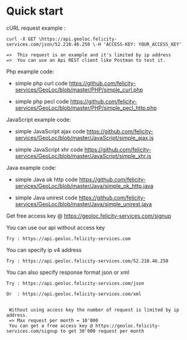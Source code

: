 # Quick start

cURL request example :
  
    curl -X GET \https://api.geoloc.felicity-services.com/json/52.210.46.250 \-H 'ACCESS-KEY: YOUR_ACCESS_KEY'
    
    =>  This request is an example and it's limited by ip address
    =>  You can use an Api REST client like Postman to test it.

Php example code:

   - simple php curl code           https://github.com/felicity-services/GeoLoc/blob/master/PHP/simple_curl.php
   
   - simple php pecl code           https://github.com/felicity-services/GeoLoc/blob/master/PHP/simple_pecl_http.php
   
JavaScript example code:
   
   - simple JavaScript ajax code    https://github.com/felicity-services/GeoLoc/blob/master/JavaScript/simple_ajax.js
   
   - simple JavaScript xhr code     https://github.com/felicity-services/GeoLoc/blob/master/JavaScript/simple_xhr.js

Java example code:

  - simple Java ok http code        https://github.com/felicity-services/GeoLoc/blob/master/Java/simple_ok_http.java
  
  - simple Java unirest code        https://github.com/felicity-services/GeoLoc/blob/master/Java/simple_unirest.java
   

Get free access key @ https://geoloc.felicity-services.com/signup

You can use our api without access key

    Try : https://api.geoloc.felicity-services.com 
    
You can specify ip v4 address 

    Try : https://api.geoloc.felicity-services.com/52.210.46.250
    
You can also specify response format json or xml

    Try : https://api.geoloc.felicity-services.com/json
    
    Or  : https://api.geoloc.felicity-services.com/xml
          

     Without using access key the number of request is limited by ip address.
     => Max request per month = 10'000
     You can get a free access key @ https://geoloc.felicity-services.com/signup to get 30'000 request per month
